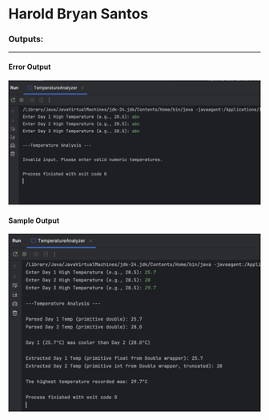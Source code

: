 # Harold Bryan Santos

### Outputs:
***
#### Error Output
![image info](ErrorOutput.png)
#### Sample Output
![image info](sampleOutput.png)